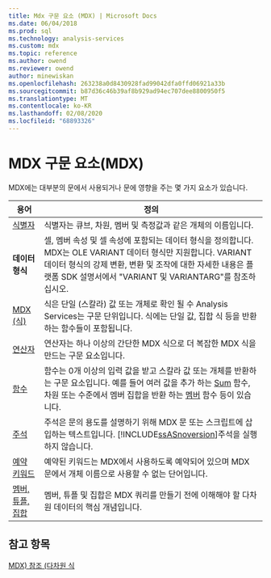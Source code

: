 ```yaml
---
title: Mdx 구문 요소 (MDX) | Microsoft Docs
ms.date: 06/04/2018
ms.prod: sql
ms.technology: analysis-services
ms.custom: mdx
ms.topic: reference
ms.author: owend
ms.reviewer: owend
author: minewiskan
ms.openlocfilehash: 263238a0d8430928fad99042dfa0ffd06921a33b
ms.sourcegitcommit: b87d36c46b39af8b929ad94ec707dee8800950f5
ms.translationtype: MT
ms.contentlocale: ko-KR
ms.lasthandoff: 02/08/2020
ms.locfileid: "68893326"
---
```

# <a name="mdx-syntax-elements-mdx"></a>MDX 구문 요소(MDX)


  MDX에는 대부분의 문에서 사용되거나 문에 영향을 주는 몇 가지 요소가 있습니다.  
  
|용어|정의|  
|----------|----------------|  
|[식별자](../mdx/identifiers-mdx.md)|식별자는 큐브, 차원, 멤버 및 측정값과 같은 개체의 이름입니다.|  
|**데이터 형식**|셀, 멤버 속성 및 셀 속성에 포함되는 데이터 형식을 정의합니다. MDX는 OLE VARIANT 데이터 형식만 지원합니다. VARIANT 데이터 형식의 강제 변환, 변환 및 조작에 대한 자세한 내용은 플랫폼 SDK 설명서에서 "VARIANT 및 VARIANTARG"를 참조하십시오.|  
|[MDX &#40;식&#41;](../mdx/expressions-mdx.md)|식은 단일 (스칼라) 값 또는 개체로 확인 될 수 Analysis Services는 구문 단위입니다. 식에는 단일 값, 집합 식 등을 반환하는 함수들이 포함됩니다.|  
|[연산자](../mdx/operators-mdx-syntax.md)|연산자는 하나 이상의 간단한 MDX 식으로 더 복잡한 MDX 식을 만드는 구문 요소입니다.|  
|[함수](../mdx/functions-mdx-syntax.md)|함수는 0개 이상의 입력 값을 받고 스칼라 값 또는 개체를 반환하는 구문 요소입니다. 예를 들어 여러 값을 추가 하는 [Sum](../mdx/sum-mdx.md) 함수, 차원 또는 수준에서 멤버 집합을 반환 하는 [멤버](../mdx/members-set-mdx.md) 함수 등이 있습니다.|  
|[주석](../mdx/comments-mdx-syntax.md)|주석은 문의 용도를 설명하기 위해 MDX 문 또는 스크립트에 삽입하는 텍스트입니다. [!INCLUDE[ssASnoversion](../includes/ssasnoversion-md.md)]주석을 실행 하지 않습니다.|  
|[예약 키워드](../mdx/reserved-keywords-mdx-syntax.md)|예약된 키워드는 MDX에서 사용하도록 예약되어 있으며 MDX 문에서 개체 이름으로 사용할 수 없는 단어입니다.|  
|[멤버, 튜플, 집합](https://docs.microsoft.com/analysis-services/multidimensional-models/mdx/working-with-members-tuples-and-sets-mdx)|멤버, 튜플 및 집합은 MDX 쿼리를 만들기 전에 이해해야 할 다차원 데이터의 핵심 개념입니다.|  
  
## <a name="see-also"></a>참고 항목  
 [MDX&#41; 참조 &#40;다차원 식](../mdx/multidimensional-expressions-mdx-reference.md)  
  
  
